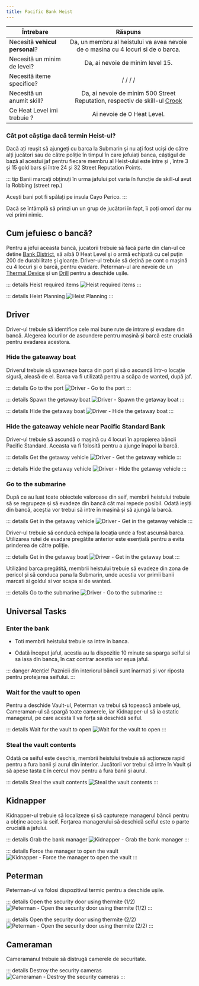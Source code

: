 ```yaml
---
title: Pacific Bank Heist
---
```


| Întrebare | Răspuns |
| ----------- | :-----------: |
| Necesită **vehicul personal**? | Da, un membru al heistului va avea nevoie de o masina cu 4 locuri si de o barca. |
| Necesită un minim de level? | Da, ai nevoie de minim level 15. |
| Necesită iteme specifice? | <InventoryItem itemKey="weapon_carbinerifle" width="64" :qt="1" />/ <InventoryItem itemKey="ammo_rifle" width="64" :qt="200" />/ <InventoryItem itemKey="thermite_device" width="64" :qt="1" />/ <InventoryItem itemKey="drill" width="64" :qt="1" />/ |
| Necesită un anumit skill? | Da, ai nevoie de minim 500 Street Reputation, respectiv de skill-ul [Crook](../index.md#care-sunt-skill-urile-la-robbing-street-reputation)  |
| Ce Heat Level imi trebuie ? | Ai nevoie de 0 Heat Level. |

### Cât pot câștiga dacă termin Heist-ul?

Dacă ați reușit să ajungeți cu barca la Submarin și nu ați fost uciși de către alți jucători sau de către poliție în timpul în care jefuiați banca, câștigul de bază al acestui jaf pentru fiecare membru al Heist-ului este între <MarkedMoney :amount="16000" /> și <MarkedMoney :amount="20000" />, între 3 și 15 gold bars și între 24 și 32 Street Reputation Points.

::: tip
Banii marcați obținuți în urma jafului pot varia în funcție de skill-ul avut la Robbing (street rep.)

Acești bani pot fi spălați pe insula Cayo Perico.
:::

Dacă se întâmplă să prinzi un un grup de jucători în fapt, îi poți omorî dar nu vei primi nimic.

## Cum jefuiesc o bancă?

Pentru a jefui aceasta bancă, jucatorii trebuie să facă parte din clan-ul ce detine [Bank District](.clans/spray-wars/districts/bank.md), să aibă 0 Heat Level și o armă echipată cu cel puțin 200 de durabilitate și gloanțe. Driver-ul trebuie să dețină pe cont o mașină cu 4 locuri și o barcă, pentru evadare. Peterman-ul are nevoie de un [Thermal Device](../cayo-perico-island.md#crafting-iteme) și un [Drill](../../jobs/tow-truck-driver.md#obiecte-speciale-pentru-activități--șanse-de-găsire) pentru a deschide ușile.

::: details Heist required items
   <Image src="/assets/images/clans/spray-wars/districts/bank/Heist-required-items.gif" alt="Heist required items" />
:::

::: details Heist Planning
   <Image src="/assets/images/clans/spray-wars/districts/bank/Heist-planning.gif" alt="Heist Planning" />
:::

## Driver

Driver-ul trebuie să identifice cele mai bune rute de intrare și evadare din bancă. Alegerea locurilor de ascundere pentru mașină și barcă este crucială pentru evadarea acestora.

###  Hide the gateaway boat

Driverul trebuie să spawneze barca din port și să o ascundă într-o locație sigură, aleasă de el. Barca va fi utilizată pentru a scăpa de wanted, după jaf. 

::: details Go to the port
   <Image src="/assets/images/clans/spray-wars/districts/bank/driver/Go-to-the-port.gif" alt="Driver - Go to the port" />
:::

::: details Spawn the getaway boat
   <Image src="/assets/images/clans/spray-wars/districts/bank/driver/Spawn-the-getaway-boat.gif" alt="Driver - Spawn the getaway boat" />
:::

::: details Hide the getaway boat
   <Image src="/assets/images/clans/spray-wars/districts/bank/driver/Hide-the-getaway-boat.gif" alt="Driver - Hide the getaway boat" />
:::

###  Hide the gateaway vehicle near Pacific Standard Bank

Driver-ul trebuie să ascundă o mașină cu 4 locuri în apropierea băncii Pacific Standard. Aceasta va fi folosită pentru a ajunge înapoi la barcă.

::: details Get the getaway vehicle
   <Image src="/assets/images/clans/spray-wars/districts/bank/driver/Get-the-getaway-vehicle.gif" alt="Driver - Get the getaway vehicle" />
:::

::: details Hide the getaway vehicle
   <Image src="/assets/images/clans/spray-wars/districts/bank/driver/Hide-the-getaway-vehicle.gif" alt="Driver - Hide the getaway vehicle" />
:::

###  Go to the submarine

După ce au luat toate obiectele valoroase din seif, membrii heistului trebuie să se regrupeze și să evadeze din bancă cât mai repede posibil. Odată ieșiți din bancă, aceștia vor trebui să intre în mașină și să ajungă la barcă.

::: details Get in the getaway vehicle
   <Image src="/assets/images/clans/spray-wars/districts/bank/driver/Get-in-the-getaway-vehicle.gif" alt="Driver - Get in the getaway vehicle" />
:::

Driver-ul trebuie să conducă echipa la locația unde a fost ascunsă barca. Utilizarea rutei de evadare pregătite anterior este esențială pentru a evita prinderea de către poliție.

::: details Get in the getaway boat
   <Image src="/assets/images/clans/spray-wars/districts/bank/driver/Get-in-the-getaway-boat.gif" alt="Driver - Get in the getaway boat" />
:::

Utilizând barca pregătită, membrii heistului trebuie să evadeze din zona de pericol și să conduca pana la Submarin, unde acestia vor primii banii marcati si goldul si vor scapa si de wanted.

::: details Go to the submarine
   <Image src="/assets/images/clans/spray-wars/districts/bank/driver/Go-to-the-submarine.gif" alt="Driver - Go to the submarine" />
:::

## Universal Tasks

### Enter the bank

- Toti membrii heistului trebuie sa intre in banca.

- Odată început jaful, acestia au la dispozitie 10 minute sa sparga seiful si sa iasa din banca, în caz contrar acestia vor eșua jaful.

::: danger Atenție! 
Paznicii din interiorul băncii sunt înarmati și vor riposta pentru protejarea seifului. 
:::

### Wait for the vault to open

Pentru a deschide Vault-ul, Peterman va trebui să topească ambele uși, Cameraman-ul să spargă toate camerele, iar Kidnapper-ul să ia ostatic managerul, pe care acesta îl va forța să deschidă seiful.

::: details Wait for the vault to open
   <Image src="/assets/images/clans/spray-wars/districts/bank/Universal-Task-Wait-for-the-vault-to-open.gif" alt="Wait for the vault to open" />
:::

### Steal the vault contents

Odată ce seiful este deschis, membrii heistului trebuie să acționeze rapid pentru a fura banii și aurul din interior. Jucătorii vor trebui să intre în Vault și să apese tasta `E` în cercul mov pentru a fura banii și aurul.

::: details Steal the vault contents
   <Image src="/assets/images/clans/spray-wars/districts/bank/Universal-Task-Steal-the-vault-contents.gif" alt="Steal the vault contents" />
:::


## Kidnapper

Kidnapper-ul trebuie să localizeze și să captureze managerul băncii pentru a obține acces la seif. Forțarea managerului să deschidă seiful este o parte crucială a jafului.

::: details Grab the bank manager
   <Image src="/assets/images/clans/spray-wars/districts/bank/kidnapper/Grab-the-bank-manager.gif" alt="Kidnapper - Grab the bank manager" />
:::

::: details Force the manager to open the vault
   <Image src="/assets/images/clans/spray-wars/districts/bank/kidnapper/Force-the-manager-to-open-the-vault.gif" alt="Kidnapper - Force the manager to open the vault" />
:::

## Peterman

Peterman-ul va folosi dispozitivul termic pentru a deschide ușile.

::: details Open the security door using thermite (1/2)
   <Image src="/assets/images/clans/spray-wars/districts/bank/peterman/Open-the-security-door-using-thermite.gif" alt="Peterman - Open the security door using thermite (1/2)" />
:::

::: details Open the security door using thermite (2/2)
   <Image src="/assets/images/clans/spray-wars/districts/bank/peterman/Open-the-security-door-using-thermite2.gif" alt="Peterman - Open the security door using thermite (2/2)" />
:::

## Cameraman

Cameramanul trebuie să distrugă camerele de securitate.

::: details Destroy the security cameras
   <Image src="/assets/images/clans/spray-wars/districts/bank/cameraman/Destroy-the-security-cameras.gif" alt="Cameraman - Destroy the security cameras" />
:::
